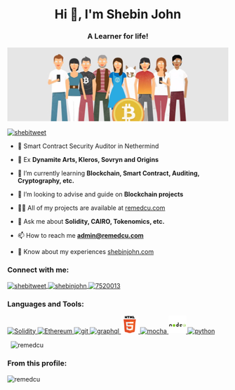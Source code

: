 <h1 align="center">Hi 👋, I'm Shebin John</h1>
<h3 align="center">A Learner for life!</h3>

[![MasterHead](./i/Bitcoin.jpeg)](https://github.com/remedcu)

<p align="left">
	<a href="https://twitter.com/shebitweet" target="blank">
		<img src="https://img.shields.io/twitter/follow/shebitweet?logo=twitter&style=for-the-badge" alt="shebitweet" />
	</a>
</p>

- 🥷 Smart Contract Security Auditor in Nethermind

- 🔭 Ex **Dynamite Arts, Kleros, Sovryn and Origins**

- 🌱 I’m currently learning **Blockchain, Smart Contract, Auditing, Cryptography, etc.**

- 👯 I’m looking to advise and guide on **Blockchain projects**

- 👨‍💻 All of my projects are available at [remedcu.com](remedcu.com)

- 💬 Ask me about **Solidity, CAIRO, Tokenomics, etc.**

- 📫 How to reach me **admin@remedcu.com**

- 📄 Know about my experiences [shebinjohn.com](shebinjohn.com)

<h3 align="left">Connect with me:</h3>
<p align="left">
	<a href="https://twitter.com/shebitweet" target="blank">
		<img align="center" src="https://raw.githubusercontent.com/rahuldkjain/github-profile-readme-generator/master/src/images/icons/Social/twitter.svg" alt="shebitweet" height="30" width="40" />
	</a>
	<a href="https://linkedin.com/in/shebinjohn" target="blank">
		<img align="center" src="https://raw.githubusercontent.com/rahuldkjain/github-profile-readme-generator/master/src/images/icons/Social/linked-in-alt.svg" alt="shebinjohn" height="30" width="40" />
	</a>
	<a href="https://stackoverflow.com/users/7520013" target="blank">
		<img align="center" src="https://raw.githubusercontent.com/rahuldkjain/github-profile-readme-generator/master/src/images/icons/Social/stack-overflow.svg" alt="7520013" height="30" width="40" />
	</a>
</p>

<h3 align="left">Languages and Tools:</h3>
<p align="left">
	<a href="https://docs.soliditylang.org/en/latest/" target="_blank">
		<img src="https://simpleicons.org/icons/solidity.svg" alt="Solidity" width="40" height="40"/>
	</a>
	<a href="https://ethereum.org/en/" target="_blank">
		<img src="https://simpleicons.org/icons/ethereum.svg" alt="Ethereum" width="40" height="40"/>
	</a>
    <a href="https://git-scm.com/" target="_blank">
		<img src="https://www.vectorlogo.zone/logos/git-scm/git-scm-icon.svg" alt="git" width="40" height="40"/>
	</a>
	<a href="https://coveralls.io/" target="_blank">
		<img src="https://simpleicons.org/icons/coveralls.svg" alt="graphql" width="40" height="40"/>
	</a>
	<a href="https://www.w3.org/html/" target="_blank">
		<img src="https://raw.githubusercontent.com/devicons/devicon/master/icons/html5/html5-original-wordmark.svg" alt="html5" width="40" height="40"/>
	</a>
    <a href="https://mochajs.org" target="_blank">
        <img src="https://www.vectorlogo.zone/logos/mochajs/mochajs-icon.svg" alt="mocha" width="40" height="40"/>
    </a>
    <a href="https://nodejs.org" target="_blank">
        <img src="https://raw.githubusercontent.com/devicons/devicon/master/icons/nodejs/nodejs-original-wordmark.svg" alt="nodejs" width="40" height="40"/>
    </a>
    <a href="https://www.npmjs.com/" target="_blank">
        <img src="https://simpleicons.org/icons/npm.svg" alt="python" width="40" height="40"/>
    </a>
</p>

<p>&nbsp;
	<img align="center" src="https://github-readme-stats.vercel.app/api?username=remedcu&show_icons=true&locale=en" alt="remedcu" />
</p>

<h3 align="left">From this profile:</h3>
<p>
    <img align="center" src="https://github-readme-streak-stats.herokuapp.com/?user=remedcu" alt="remedcu" />
</p>
